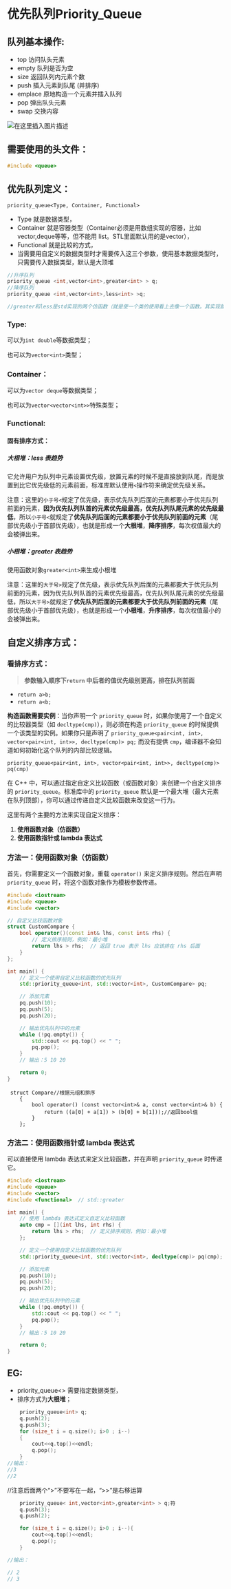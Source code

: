 # 优先队列Priority_Queue

## 队列基本操作:

- top 访问队头元素
- empty 队列是否为空
- size 返回队列内元素个数
- push 插入元素到队尾 (并排序)
- emplace 原地构造一个元素并插入队列
- pop 弹出队头元素
- swap 交换内容



![在这里插入图片描述](https://img-blog.csdnimg.cn/2019112221252138.png)

## **需要使用的头文件：**

```cpp
#include <queue>
```

## 优先队列定义：



`priority_queue<Type, Container, Functional>`

- Type 就是数据类型，
- Container 就是容器类型（Container必须是用数组实现的容器，比如vector,deque等等，但不能用 list。STL里面默认用的是vector），
- Functional 就是比较的方式，
- 当需要用自定义的数据类型时才需要传入这三个参数，使用基本数据类型时，只需要传入数据类型，默认是大顶堆
  

```c
//升序队列
priority_queue <int,vector<int>,greater<int> > q;
//降序队列
priority_queue <int,vector<int>,less<int> >q;

//greater和less是std实现的两个仿函数（就是使一个类的使用看上去像一个函数。其实现就是类中实现一个operator()，这个类就有了类似函数的行为，就是一个仿函数类了）

```

### Type:

可以为`int double`等数据类型；

也可以为`vector<int>`类型；

### Container：

可以为`vector deque`等数据类型；

也可以为`vector<vector<int>>`特殊类型；

### Functional:

#### 固有排序方式：

##### **大根堆：less 表趋势**

它允许用户为队列中元素设置优先级，放置元素的时候不是直接放到队尾，而是放置到比它优先级低的元素前面，标准库默认使用`<`操作符来确定优先级关系。

注意：这里的`小于号<`规定了优先级，表示优先队列后面的元素都要小于优先队列前面的元素，**因为优先队列队首的元素优先级最高，优先队列队尾元素的优先级最低**，所以`小于号<`就规定了**优先队列后面的元素都要小于优先队列前面的元素**（尾部优先级小于首部优先级），也就是形成一个**大根堆**，**降序排序**，每次权值最大的会被弹出来。



##### **小根堆：greater** 表趋势

使用函数对象`greater<int>`来生成小根堆

注意：这里的`大于号>`规定了优先级，表示优先队列后面的元素都要大于优先队列前面的元素，因为优先队列队首的元素优先级最高，优先队列队尾元素的优先级最低，所以`大于号>`就规定了**优先队列后面的元素都要大于优先队列前面的元素**（尾部优先级小于首部优先级），也就是形成一个**小根堆**，**升序排序**，每次权值最小的会被弹出来。

## 自定义排序方式：

### 看排序方式：

> **参数输入顺序下`return` 中后者的值优先级别更高，排在队列前面**

- `return a>b;` 
- `return a<b;`

**构造函数需要实例**：当你声明一个 `priority_queue` 时，如果你使用了一个自定义的比较器类型（如 `decltype(cmp)`），则必须在构造 `priority_queue` 的时候提供一个该类型的实例。如果你只是声明了 `priority_queue<pair<int, int>, vector<pair<int, int>>, decltype(cmp)> pq;` 而没有提供 `cmp`，编译器不会知道如何初始化这个队列的内部比较逻辑。

 `priority_queue<pair<int, int>, vector<pair<int, int>>, decltype(cmp)> pq(cmp)`



在 C++ 中，可以通过指定自定义比较函数（或函数对象）来创建一个自定义排序的 `priority_queue`。标准库中的 `priority_queue` 默认是一个最大堆（最大元素在队列顶部），你可以通过传递自定义比较函数来改变这一行为。

这里有两个主要的方法来实现自定义排序：

1. **使用函数对象（仿函数）**
2. **使用函数指针或 lambda 表达式**

### 方法一：使用函数对象（仿函数）

首先，你需要定义一个函数对象，重载 `operator()` 来定义排序规则。然后在声明 `priority_queue` 时，将这个函数对象作为模板参数传递。

```cpp
#include <iostream>
#include <queue>
#include <vector>

// 自定义比较函数对象
struct CustomCompare {
    bool operator()(const int& lhs, const int& rhs) {
        // 定义排序规则，例如：最小堆
        return lhs > rhs;  // 返回 true 表示 lhs 应该排在 rhs 后面
    }
};

int main() {
    // 定义一个使用自定义比较函数的优先队列
    std::priority_queue<int, std::vector<int>, CustomCompare> pq;

    // 添加元素
    pq.push(10);
    pq.push(5);
    pq.push(20);

    // 输出优先队列中的元素
    while (!pq.empty()) {
        std::cout << pq.top() << " ";
        pq.pop();
    }
    // 输出：5 10 20

    return 0;
}
```

```
 struct Compare//根据元组和排序
    {
        bool operator() (const vector<int>& a, const vector<int>& b) {
            return ((a[0] + a[1]) > (b[0] + b[1]));//返回bool值
        }
    };
```



### 方法二：使用函数指针或 lambda 表达式

可以直接使用 lambda 表达式来定义比较函数，并在声明 `priority_queue` 时传递它。

```cpp
#include <iostream>
#include <queue>
#include <vector>
#include <functional>  // std::greater

int main() {
    // 使用 lambda 表达式定义自定义比较函数
    auto cmp = [](int lhs, int rhs) {
        return lhs > rhs;  // 定义排序规则，例如：最小堆
    };

    // 定义一个使用自定义比较函数的优先队列
    std::priority_queue<int, std::vector<int>, decltype(cmp)> pq(cmp);

    // 添加元素
    pq.push(10);
    pq.push(5);
    pq.push(20);

    // 输出优先队列中的元素
    while (!pq.empty()) {
        std::cout << pq.top() << " ";
        pq.pop();
    }
    // 输出：5 10 20

    return 0;
}
```



## EG:

-   priority_queue<> 需要指定数据类型，
- 排序方式为**大根堆**；

```c++
    priority_queue<int> q;
    q.push(2);
    q.push(3);
    for (size_t i = q.size(); i>0 ; i--)
    {
        cout<<q.top()<<endl;
        q.pop();
    }
//输出：
//3
//2
```



//注意后面两个“>”不要写在一起，“>>”是右移运算

```c++
    priority_queue< int,vector<int>,greater<int> > q;符
    q.push(3);
    q.push(2);

    for (size_t i = q.size(); i>0 ; i--){
        cout<<q.top()<<endl;
        q.pop();
    }

//输出：

// 2
// 3
```

